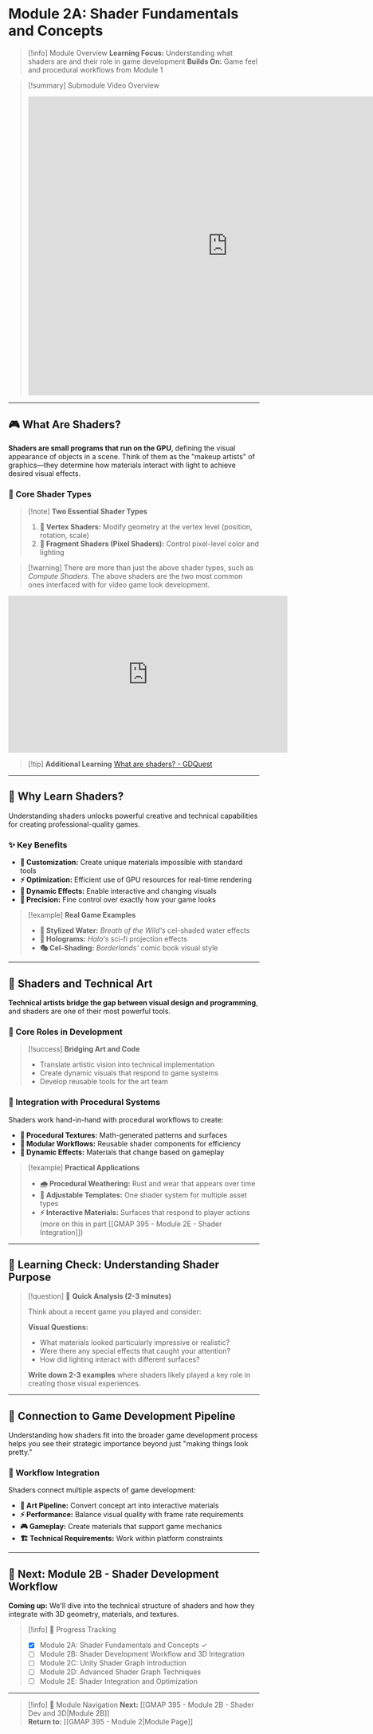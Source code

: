 # Module 2A: Shader Fundamentals and Concepts

> [!info] Module Overview 
> **Learning Focus:** Understanding what shaders are and their role in game development 
> **Builds On:** Game feel and procedural workflows from Module 1

> [!summary] Submodule Video Overview
> <iframe src="https://1drv.ms/v/c/b08de2251f1b33a4/IQS1LBH4o35rTrpj62qtOi24AbCD-0Gegj-h1U_yRQ-NYMg?width=2560&height=1440" width="800" height="600" frameborder="0"></iframe>


---

## 🎮 What Are Shaders?

**Shaders are small programs that run on the GPU**, defining the visual appearance of objects in a scene. Think of them as the "makeup artists" of graphics—they determine how materials interact with light to achieve desired visual effects.

### 🔧 Core Shader Types

> [!note] **Two Essential Shader Types**
> 
> 1. **🔺 Vertex Shaders:** Modify geometry at the vertex level (position, rotation, scale)
> 2. **🎨 Fragment Shaders (Pixel Shaders):** Control pixel-level color and lighting

> [!warning] There are more than just the above shader types, such as *Compute Shaders*. The above shaders are the two most common ones interfaced with for video game look development.

<iframe width="560" height="315" src="https://www.youtube.com/embed/sXbdF4KjNOc?si=T6GoU2ai30lPM2qK" title="YouTube video player" frameborder="0" allow="accelerometer; autoplay; clipboard-write; encrypted-media; gyroscope; picture-in-picture; web-share" referrerpolicy="strict-origin-when-cross-origin" allowfullscreen></iframe>

> [!tip] **Additional Learning** [What are shaders? - GDQuest](https://www.youtube.com/watch?v=ax1JLQABmOw)

---

## 🚀 Why Learn Shaders?

Understanding shaders unlocks powerful creative and technical capabilities for creating professional-quality games.

### ✨ Key Benefits

- **🎨 Customization:** Create unique materials impossible with standard tools
- **⚡ Optimization:** Efficient use of GPU resources for real-time rendering
- **🔄 Dynamic Effects:** Enable interactive and changing visuals
- **🎯 Precision:** Fine control over exactly how your game looks

> [!example] **Real Game Examples**
> 
> - **🌊 Stylized Water:** _Breath of the Wild's_ cel-shaded water effects
> - **👻 Holograms:** _Halo's_ sci-fi projection effects
> - **🎭 Cel-Shading:** _Borderlands'_ comic book visual style

---

## 🌉 Shaders and Technical Art

**Technical artists bridge the gap between visual design and programming**, and shaders are one of their most powerful tools.

### 🎯 Core Roles in Development

> [!success] **Bridging Art and Code**
> 
> - Translate artistic vision into technical implementation
> - Create dynamic visuals that respond to game systems
> - Develop reusable tools for the art team

### 🔄 Integration with Procedural Systems

Shaders work hand-in-hand with procedural workflows to create:

- **🎨 Procedural Textures:** Math-generated patterns and surfaces
- **🔧 Modular Workflows:** Reusable shader components for efficiency
- **🌟 Dynamic Effects:** Materials that change based on gameplay

> [!example] **Practical Applications**
> 
> - **🌧️ Procedural Weathering:** Rust and wear that appears over time
> - **📐 Adjustable Templates:** One shader system for multiple asset types
> - **⚡ Interactive Materials:** Surfaces that respond to player actions (more on this in part [[GMAP 395 - Module 2E - Shader Integration]])

---

## 📖 Learning Check: Understanding Shader Purpose

> [!question] 🤔 **Quick Analysis (2-3 minutes)**
> 
> Think about a recent game you played and consider:
> 
> **Visual Questions:**
> 
> - What materials looked particularly impressive or realistic?
> - Were there any special effects that caught your attention?
> - How did lighting interact with different surfaces?
> 
> **Write down 2-3 examples** where shaders likely played a key role in creating those visual experiences.

---

## 🎯 Connection to Game Development Pipeline

Understanding how shaders fit into the broader game development process helps you see their strategic importance beyond just "making things look pretty."

### 🔄 Workflow Integration

Shaders connect multiple aspects of game development:

- **🎨 Art Pipeline:** Convert concept art into interactive materials
- **⚡ Performance:** Balance visual quality with frame rate requirements
- **🎮 Gameplay:** Create materials that support game mechanics
- **🏗️ Technical Requirements:** Work within platform constraints

---

## 🚀 Next: Module 2B - Shader Development Workflow

**Coming up:** We'll dive into the technical structure of shaders and how they integrate with 3D geometry, materials, and textures.

> [!info] 📍 Progress Tracking
> 
> - [x] Module 2A: Shader Fundamentals and Concepts ✓
> - [ ] Module 2B: Shader Development Workflow and 3D Integration
> - [ ] Module 2C: Unity Shader Graph Introduction
> - [ ] Module 2D: Advanced Shader Graph Techniques
> - [ ] Module 2E: Shader Integration and Optimization

---

> [!info] 🧭 Module Navigation 
> **Next:** [[GMAP 395 - Module 2B - Shader Dev and 3D|Module 2B]]  
> **Return to:** [[GMAP 395 - Module 2|Module Page]]